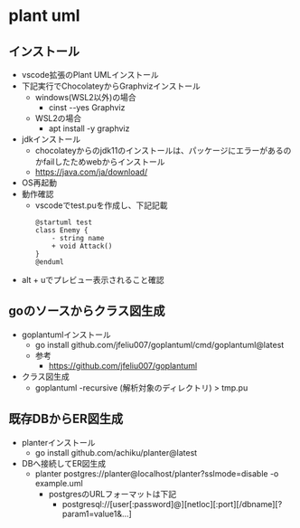 # plant uml

## インストール

* vscode拡張のPlant UMLインストール
* 下記実行でChocolateyからGraphvizインストール
  * windows(WSL2以外)の場合
    * cinst --yes Graphviz
  * WSL2の場合
    * apt install -y graphviz
* jdkインストール
  * chocolateyからのjdk11のインストールは、パッケージにエラーがあるのかfailしたためwebからインストール
  * https://java.com/ja/download/
* OS再起動
* 動作確認
  * vscodeでtest.puを作成し、下記記載
    ```
    @startuml test
    class Enemy {
        - string name
        + void Attack()
    }
    @enduml

    ```
* alt + uでプレビュー表示されること確認

## goのソースからクラス図生成

* goplantumlインストール
  * go install github.com/jfeliu007/goplantuml/cmd/goplantuml@latest
  * 参考
    * https://github.com/jfeliu007/goplantuml
* クラス図生成
  * goplantuml -recursive (解析対象のディレクトリ) > tmp.pu

## 既存DBからER図生成

* planterインストール
  * go install github.com/achiku/planter@latest
* DBへ接続してER図生成
  * planter postgres://planter@localhost/planter?sslmode=disable -o example.uml
    * postgresのURLフォーマットは下記
      * postgresql://[user[:password]@][netloc][:port][/dbname][?param1=value1&...]